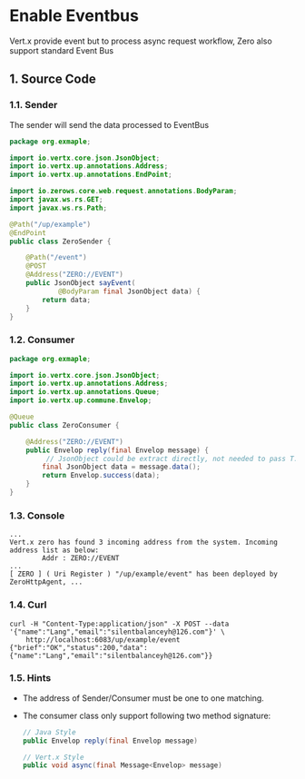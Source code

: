 # Enable Eventbus

Vert.x provide event but to process async request workflow, Zero also support standard Event Bus

## 1. Source Code

### 1.1. Sender

The sender will send the data processed to EventBus

```java
package org.exmaple;

import io.vertx.core.json.JsonObject;
import io.vertx.up.annotations.Address;
import io.vertx.up.annotations.EndPoint;

import io.zerows.core.web.request.annotations.BodyParam;
import javax.ws.rs.GET;
import javax.ws.rs.Path;

@Path("/up/example")
@EndPoint
public class ZeroSender {

    @Path("/event")
    @POST
    @Address("ZERO://EVENT")
    public JsonObject sayEvent(
            @BodyParam final JsonObject data) {
        return data;
    }
}
```

### 1.2. Consumer

```java
package org.exmaple;

import io.vertx.core.json.JsonObject;
import io.vertx.up.annotations.Address;
import io.vertx.up.annotations.Queue;
import io.vertx.up.commune.Envelop;

@Queue
public class ZeroConsumer {

    @Address("ZERO://EVENT")
    public Envelop reply(final Envelop message) {
    	 // JsonObject could be extract directly, not needed to pass T.class
        final JsonObject data = message.data();
        return Envelop.success(data);
    }
}
```

### 1.3. Console

```
...
Vert.x zero has found 3 incoming address from the system. Incoming address list as below: 
        Addr : ZERO://EVENT
...
[ ZERO ] ( Uri Register ) "/up/example/event" has been deployed by ZeroHttpAgent, ...
```

### 1.4. Curl

```
curl -H "Content-Type:application/json" -X POST --data '{"name":"Lang","email":"silentbalanceyh@126.com"}' \
	http://localhost:6083/up/example/event
{"brief":"OK","status":200,"data":{"name":"Lang","email":"silentbalanceyh@126.com"}}
```

### 1.5. Hints

* The address of Sender/Consumer must be one to one matching.
* The consumer class only support following two method signature:

  ```java
  // Java Style
  public Envelop reply(final Envelop message)
  
  // Vert.x Style
  public void async(final Message<Envelop> message)
  ```
